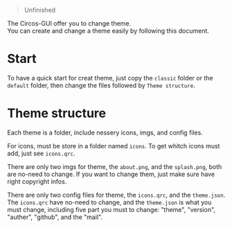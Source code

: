 > Unfinished

The Circos-GUI offer you to change theme.  
You can create and change a theme easily by following this document.

# Start
To have a quick start for creat theme, just copy the `classic` folder or the `default` folder, then change the files followed by `Theme structure`.

# Theme structure
Each theme is a folder, include nessery icons, imgs, and config files.

For icons, must be store in a folder named `icons`. To get whitch icons must add, just see `icons.qrc`.

There are only two imgs for theme, the `about.png`, and the `splash.png`, both are no-need to change. If you want to change them, just make sure have right copyright infos. 

There are only two config files for theme, the `icons.qrc`, and the `theme.json`. The `icons.qrc` have no-need to change, and the `theme.json` is what you must change, including five part you must to change: "theme", "version", "auther", "github", and the "mail".